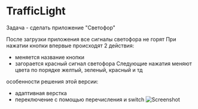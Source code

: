 #  TrafficLight


Задача - сделать приложение "Светофор"

После загрузки приложения все сигналы светофора не горят
При нажатии кнопки впервые происходят 2 действия:
- меняется название кнопки
- загорается красный сигнал светофора
Следующие нажатия меняют цвета по порядке желтый, зеленый, красный и тд

особенности решения этой версии:
- адаптивная верстка
- переключение с помощью перечисления и switch
![Screenshot](https://github.com/lsvard/TrafficLightV2/main/Simulator%20Screen%20Shot%20-%20iPhone%2014%20Pro%20-%202023-08-09%20at%2016.31.25.png) 

